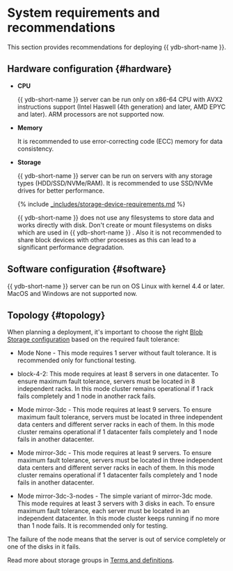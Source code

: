 # System requirements and recommendations

This section provides recommendations for deploying {{ ydb-short-name }}.

## Hardware configuration {#hardware}

* **CPU**

  {{ ydb-short-name }} server can be run only on x86-64 CPU with AVX2 instructions support (Intel Haswell (4th generation) and later, AMD EPYC and later).
  ARM processors are not supported now.

* **Memory**

  It is recommended to use error-correcting code (ECC) memory for data consistency.

* **Storage**

  {{ ydb-short-name }} server can be run on servers with any storage types (HDD/SSD/NVMe/RAM). It is recommended to use SSD/NVMe drives for better performance.

  {% include [_includes/storage-device-requirements.md](../_includes/storage-device-requirements.md) %}

  {{ ydb-short-name }} does not use any filesystems to store data and works  directly with disk. Don't create or mount filesystems on disks which are used in {{ ydb-short-name }} . Also it is not recommended to share block devices with other processes as this can lead to a significant performance degradation.


## Software configuration {#software}

{{ ydb-short-name }} server can be run on OS Linux with kernel 4.4 or later. MacOS and Windows are not supported now.

## Topology {#topology}

When planning a deployment, it's important to choose the right [Blob Storage configuration](./configuration/config.md#domains-blob) based on the required fault tolerance:

 * Mode None - This mode requires 1 server without fault tolerance. It is recommended only for functional testing.

 * block-4-2: This mode requires at least 8 servers in one datacenter. To ensure maximum fault tolerance, servers must be located in 8 independent racks. In this mode cluster remains operational if 1 rack fails completely and 1 node in another rack fails.

 * Mode mirror-3dc - This mode requires at least 9 servers. To ensure maximum fault tolerance, servers must be located in three independent data centers and different server racks in each of them. In this mode cluster remains operational if 1 datacenter fails completely and 1 node fails in another datacenter.

  * Mode mirror-3dc - This mode requires at least 9 servers. To ensure maximum fault tolerance, servers must be located in three independent data centers and different server racks in each of them. In this mode cluster remains operational if 1 datacenter fails completely and 1 node fails in another datacenter.

  * Mode mirror-3dc-3-nodes - The simple variant of mirror-3dc mode. This mode requires at least 3 servers with 3 disks in each. To ensure maximum fault tolerance, each server must be located in an independent datacenter. In this mode cluster keeps running if no more than 1 node fails. It is recommended only for testing.

The failure of the node means that the server is out of service completely or one of the disks in it fails.

Read more about storage groups in [Terms and definitions](../concepts/databases.md#storage-groups).
